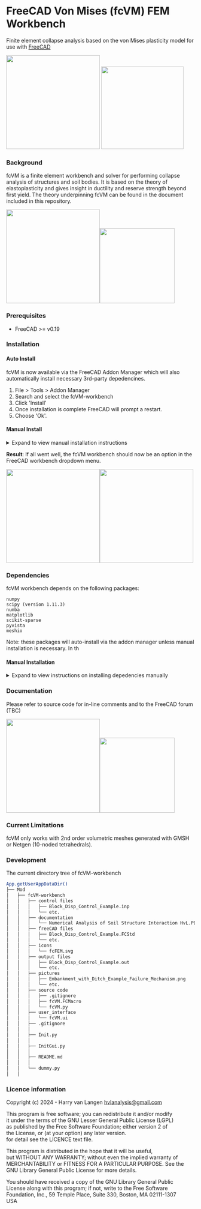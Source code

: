 # FreeCAD Von Mises (fcVM) FEM Workbench
Finite element collapse analysis based on the von Mises plasticity model for use with [FreeCAD](https://freecad.org)

<img src="https://github.com/HarryvL/fcVM-workbench/blob/main/pictures/Embankment_with_Ditch_Example_Load_Displacement.png" height="250"/> <img src="https://github.com/HarryvL/fcVM/blob/main/pictures/Embankment_with_Ditch_Example_Failure_Mechanism.png" height="220" raw=true/> 

### Background
fcVM is a finite element workbench and solver for performing collapse analysis of structures and soil bodies. It is based on the theory of elastoplasticity and gives insight in ductility and reserve strength beyond first yield. The theory underpinning fcVM can be found in the document included in this repository.

<img src="https://github.com/HarryvL/fcVM-workbench/blob/main/pictures/Plate_with_hole_Example_Load_Displacement.png" height="250"/><img src="https://github.com/HarryvL/fcVM-workbench/blob/main/pictures/Plate_with_hole_Example_Failure_Mechanism.png" height="200"/>

### Prerequisites
* FreeCAD >= v0.19

### Installation

#### Auto Install

fcVM is now available via the FreeCAD Addon Manager which will also automatically install necessary 3rd-party depedencines.

1. File > Tools > Addon Manager
1. Search and select the fcVM-workbench
1. Click 'Install'
1. Once installation is complete FreeCAD will prompt a restart.
1. Choose 'Ok'.

#### Manual Install

<details><summary>Expand to view manual installation instructions</summary>

1. Create a `fcVM-workbench` directory in the FreeCAD `Mod/` directory. 
    * **Tip**: the location of which can be found by typing `App.getUserAppDataDir()` in the FreeCAD python console.
1. Copy the entire fcVM-workbench repository into this new `fcVM-workbench` directory.
1. Restart FreeCAD

</details>

**Result**: If all went well, the fcVM workbench should now be an option in the FreeCAD workbench dropdown menu.
 
<img src="https://github.com/HarryvL/fcVM-workbench/blob/main/pictures/Pit_Example_Load_Displacement.png" height="250"/><img src="https://github.com/HarryvL/fcVM-workbench/blob/main/pictures/Pit_Example_Failure_Mechanism.png" height="250"/>

### Dependencies

fcVM workbench depends on the following packages:  
```
numpy
scipy (version 1.11.3)
numba
matplotlib
scikit-sparse
pyvista
meshio
```

Note: these packages will auto-install via the addon manager unless manual installation is necessary. In th

#### Manual Installation

<details><summary>Expand to view instructions on installing depedencies manually</summary>

##### Linux & MacOS
Depedencies can be installed with the usual package managers (e.g. conda or mamba).  

##### Windows
On Windows delendency installation requires some extra steps:  
1. Download Miniforge3: [Miniforge3](https://github.com/conda-forge/miniforge/releases/latest/download/Miniforge3-Windows-x86_64.exe)
1. Run the installer: Miniforge3-Windows-x86_64.exe
1. Find and run Miniforge on your system - this opens a Miniforge Prompt: (base) C:\"path">
1. Create a new virtual environment:  
    (base) C:\"path"> `mamba create --name fcVM` (or any other name of your choice)
1. Change into the new environment:   
    (base) C:\"path"> `mamba activate fcVM` (or the another name of your choice)
1. Install FreeCAD and dependencies:  
    (fcVM) C:\"path"> `mamba install freecad scipy=1.11.3 numba matplotlib scikit-sparse pyvista meshio` (with spaces and no commas)
1. Check with python if the dependencies can be imported  
    (fcVM) C:\"path"> `python`  
    \>>> `import scipy.sparse`  
    \>>> `import sksparse.cholmod`
1. If no problems present, quit python and start freecad:  
    (fcVM) C:\"path"> `freecad`
1. If you encounter a "black screen" then follow the advice [here](https://forum.freecad.org/viewtopic.php?t=36087&start=40#p669458), i.e. rename all `opengl32sw.dll` files on your system to `opengl32.dll`.

</details>

### Documentation
Please refer to source code for in-line comments and to the FreeCAD forum (TBC)

<img src="https://github.com/HarryvL/fcVM-workbench/blob/main/pictures/Tubes_Example_Load_Displacement.png" height="250"/><img src="https://github.com/HarryvL/fcVM-workbench/blob/main/pictures/Tubes_Example_Failure_Mechanism.png" height="200"/>

### Current Limitations
fcVM only works with 2nd order volumetric meshes generated with GMSH or Netgen (10-noded tetrahedrals). 

### Development

The current directory tree of fcVM-workbench

```bash
App.getUserAppDataDir()
├── Mod
│   ├── fcVM-workbench
│   │   ├── control files
│   │   │   ├── Block_Disp_Control_Example.inp
│   │   │   └── etc.
│   │   ├── documentation
│   │   │   └── Numerical Analysis of Soil Structure Interaction HvL.PDF
│   │   ├── freeCAD files
│   │   │   ├── Block_Disp_Control_Example.FCStd
│   │   │   └── etc.
│   │   ├── icons
│   │   │   └── fcFEM.svg
│   │   ├── output files
│   │   │   ├── Block_Disp_Control_Example.out
│   │   │   └── etc.
│   │   ├── pictures
│   │   │   ├── Embankment_with_Ditch_Example_Failure_Mechanism.png
│   │   │   └── etc.
│   │   ├── source code
│   │   │   ├── .gitignore
│   │   │   ├── fcVM.FCMacro
│   │   │   └── fcVM.py
│   │   ├── user_interface
│   │   │   └── fcVM.ui
│   │   ├── .gitignore
│   │   │
│   │   ├── Init.py
│   │   │
│   │   ├── InitGui.py
│   │   │
│   │   ├── README.md
│   │   │
│   │   └── dummy.py
│   │
```

### Licence information

Copyright (c) 2024 - Harry van Langen <hvlanalysis@gmail.com>  


This program is free software; you can redistribute it and/or modify  
it under the terms of the GNU Lesser General Public License (LGPL)    
as published by the Free Software Foundation; either version 2 of     
the License, or (at your option) any later version.                   
for detail see the LICENCE text file.                                 
                                                                         
This program is distributed in the hope that it will be useful,       
but WITHOUT ANY WARRANTY; without even the implied warranty of        
MERCHANTABILITY or FITNESS FOR A PARTICULAR PURPOSE.  See the         
GNU Library General Public License for more details.                  
                                                                         
You should have received a copy of the GNU Library General Public     
License along with this program; if not, write to the Free Software   
Foundation, Inc., 59 Temple Place, Suite 330, Boston, MA  02111-1307  
USA                                                                   
